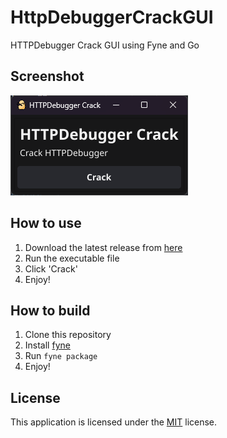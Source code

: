 # HttpDebuggerCrackGUI
HTTPDebugger Crack GUI using Fyne and Go

## Screenshot
![Screenshot](screenshot.png)

## How to use
1. Download the latest release from [here](https://github.com/Minagoroshi/HttpDebuggerCrackGUI/releases)
2. Run the executable file
3. Click 'Crack'
4. Enjoy!

## How to build
1. Clone this repository
2. Install [fyne](https://developer.fyne.io/started/)
3. Run `fyne package`
4. Enjoy!

## License
This application is licensed under the [MIT](LICENSE) license.